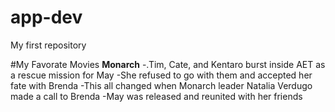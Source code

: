 # app-dev
My first repository

#My Favorate Movies
**Monarch**
-.Tim, Cate, and Kentaro burst inside AET as a rescue mission for May
-She refused to go with them and accepted her fate with Brenda
-This all changed when Monarch leader Natalia Verdugo made a call to Brenda
-May was released and reunited with her friends
